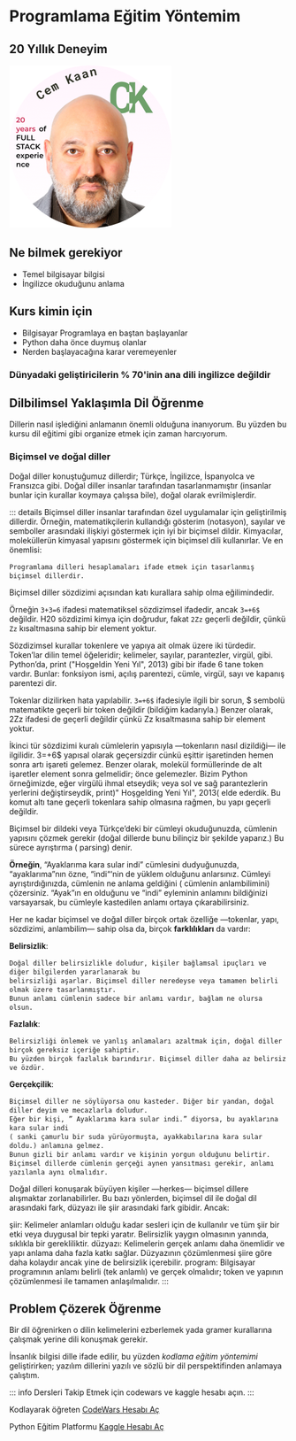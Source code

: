 # Programlama Eğitim Yöntemim

## 20 Yıllık Deneyim

![Cem Kaan](./profile.png)

## Ne bilmek gerekiyor

* Temel bilgisayar bilgisi
* İngilizce okuduğunu anlama

## Kurs kimin için

* Bilgisayar Programlaya en baştan başlayanlar
* Python daha önce duymuş olanlar
* Nerden başlayacağına karar veremeyenler

### Dünyadaki geliştiricilerin % 70'inin ana dili ingilizce değildir

## Dilbilimsel Yaklaşımla Dil Öğrenme

Dillerin nasıl işlediğini anlamanın önemli olduğuna inanıyorum. Bu yüzden bu kursu dil eğitimi gibi organize etmek için zaman harcıyorum.

### Biçimsel ve doğal diller

Doğal diller konuştuğumuz dillerdir; Türkçe, İngilizce, İspanyolca ve Fransızca gibi. Doğal diller insanlar tarafından tasarlanmamıştır (insanlar bunlar için kurallar koymaya çalışsa bile), doğal olarak evrilmişlerdir.

::: details
Biçimsel diller insanlar tarafından özel uygulamalar için geliştirilmiş dillerdir.
Örneğin, matematikçilerin kullandığı gösterim (notasyon), sayılar ve semboller arasındaki ilişkiyi göstermek için iyi bir biçimsel dildir. Kimyacılar, moleküllerün kimyasal yapısını göstermek için biçimsel dili kullanırlar. Ve en önemlisi:

    Programlama dilleri hesaplamaları ifade etmek için tasarlanmış biçimsel dillerdir.

Biçimsel diller sözdizimi açısından katı kurallara sahip olma eğilimindedir.

Örneğin `3+3=6` ifadesi matematiksel sözdizimsel ifadedir, ancak `3=+6$` değildir. H20 sözdizimi kimya için doğrudur, fakat `2Zz` geçerli değildir, çünkü `Zz` kısaltmasına sahip bir element yoktur.

Sözdizimsel kurallar tokenlere ve yapıya ait olmak üzere iki türdedir. Token’lar dilin temel öğeleridir; kelimeler, sayılar, parantezler, virgül, gibi. Python’da, print ("Hoşgeldin Yeni Yıl", 2013) gibi bir ifade 6 tane token vardır. Bunlar: fonksiyon ismi, açılış parentezi, cümle, virgül, sayı ve kapanış parentezi dir.

Tokenlar dizilirken hata yapılabilir. `3=+6$` ifadesiyle ilgili bir sorun, $ sembolü matematikte geçerli bir token değildir (bildiğim kadarıyla.) Benzer olarak, 2Zz ifadesi de geçerli değildir çünkü Zz kısaltmasına sahip bir element yoktur.

İkinci tür sözdizimi kuralı cümlelerin yapısıyla —tokenların nasıl dizildiği— ile ilgilidir. 3=+6$ yapısal olarak geçersizdir cünkü eşittir işaretinden hemen sonra artı işareti gelemez. Benzer olarak, molekül formüllerinde de alt işaretler element sonra gelmelidir; önce gelemezler. Bizim Python örneğimizde, eğer virgülü ihmal etseydik; veya sol ve sağ parantezlerin yerlerini değiştirseydik, print)" Hoşgelding Yeni Yıl", 2013( elde ederdik. Bu komut altı tane geçerli tokenlara sahip olmasına rağmen, bu yapı geçerli değildir.

Biçimsel bir dildeki veya Türkçe’deki bir cümleyi okuduğunuzda, cümlenin yapısını çözmek gerekir (doğal dillerde bunu bilinçiz bir şekilde yaparız.) Bu sürece ayrıştırma ( parsing) denir.

**Örneğin**, “Ayaklarıma kara sular indi” cümlesini dudyuğunuzda, “ayaklarıma”nın özne, “indi“‘nin de yüklem olduğunu anlarsınız. Cümleyi ayrıştırdığınızda, cümlenin ne anlama geldiğini ( cümlenin anlambilimini) çözersiniz. “Ayak”ın en olduğunu ve “indi” eyleminin anlamını bildiğinizi varsayarsak, bu cümleyle kastedilen anlamı ortaya çıkarabilirsiniz.

Her ne kadar biçimsel ve doğal diller birçok ortak özelliğe —tokenlar, yapı, sözdizimi, anlambilim— sahip olsa da, birçok **farklılıkları** da vardır:

**Belirsizlik**:

    Doğal diller belirsizlikle doludur, kişiler bağlamsal ipuçları ve diğer bilgilerden yararlanarak bu 
    belirsizliği aşarlar. Biçimsel diller neredeyse veya tamamen belirli olmak üzere tasarlanmıştır.
    Bunun anlamı cümlenin sadece bir anlamı vardır, bağlam ne olursa olsun.

**Fazlalık**:

    Belirsizliği önlemek ve yanlış anlamaları azaltmak için, doğal diller birçok gereksiz içeriğe sahiptir. 
    Bu yüzden birçok fazlalık barındırır. Biçimsel diller daha az belirsiz ve özdür.

**Gerçekçilik**:

    Biçimsel diller ne söylüyorsa onu kasteder. Diğer bir yandan, doğal diller deyim ve mecazlarla doludur. 
    Eğer bir kişi, ” Ayaklarıma kara sular indi.” diyorsa, bu ayaklarına kara sular indi 
    ( sanki çamurlu bir suda yürüyormuşta, ayakkabılarına kara sular doldu.) anlamına gelmez. 
    Bunun gizli bir anlamı vardır ve kişinin yorgun olduğunu belirtir. 
    Biçimsel dillerde cümlenin gerçeği aynen yansıtması gerekir, anlamı yazılanla aynı olmalıdır.

Doğal dilleri konuşarak büyüyen kişiler —herkes— biçimsel dillere alışmaktar zorlanabilirler. Bu bazı yönlerden, biçimsel dil ile doğal dil arasındaki fark, düzyazı ile şiir arasındaki fark gibidir. Ancak:

şiir:
    Kelimeler anlamları olduğu kadar sesleri için de kullanılır ve tüm şiir bir etki veya duygusal bir tepki yaratır. Belirsizlik yaygın olmasının yanında, sıklıkla bir gerekliliktir.
düzyazı:
    Kelimelerin gerçek anlamı daha önemlidir ve yapı anlama daha fazla katkı sağlar. Düzyazının çözümlenmesi şiire göre daha kolaydır ancak yine de belirsizlik içerebilir.
program:
    Bilgisayar programının anlamı belirli (tek anlamlı) ve gerçek olmalıdır; token ve yapının çözümlenmesi ile tamamen anlaşılmalıdır.
:::

## Problem Çözerek Öğrenme

Bir dil öğrenirken o dilin kelimelerini ezberlemek yada gramer kurallarına çalışmak  yerine dili konuşmak gerekir.

İnsanlık bilgisi dille ifade edilir, bu yüzden _kodlama eğitim yöntemimi_ geliştirirken; yazılım dillerini yazılı ve sözlü bir dil perspektifinden anlamaya çalıştım.

::: info
Dersleri Takip Etmek için codewars ve kaggle hesabı açın.
:::

Kodlayarak öğreten <a href="//www.codewars.com/r/VHz6ew" target="_blank" rel="noreferrer">CodeWars Hesabı Aç</a>

Python Eğitim Platformu [Kaggle Hesabı Aç](https://www.kaggle.com/learn)
